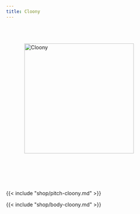 ```yaml
---
title: Cloony
---
```


<style>
.module-pitch img {
    margin: 50px;
}
.module-pitch p {
    margin-top: 50px;
}
</style>

<div class="clearfix module-pitch">
<img class="pull-left" src="cloony.png" alt="Cloony" width="300">
<p>{{< include "shop/pitch-cloony.md" >}}</p>
</div>

{{< include "shop/body-cloony.md" >}}
